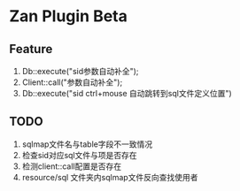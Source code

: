 # Zan Plugin Beta

## Feature

1. Db::execute("sid参数自动补全");<br>
2. Client::call("参数自动补全");<br>
3. Db::execute("sid ctrl+mouse 自动跳转到sql文件定义位置")

## TODO

1. sqlmap文件名与table字段不一致情况
2. 检查sid对应sql文件与项是否存在
3. 检测client::call配置是否存在
4. resource/sql 文件夹内sqlmap文件反向查找使用者